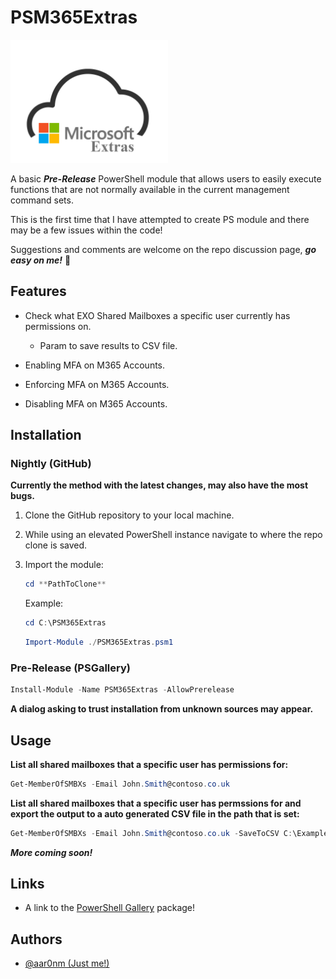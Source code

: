 # PSM365Extras
<img src="./PSM365Extras/icon.png" width="50%" height="50%">

A basic _**Pre-Release**_ PowerShell module that allows users to easily execute functions that are not normally available in the current management command sets.

This is the first time that I have attempted to create PS module and there may be a few issues within the code! 

Suggestions and comments are welcome on the repo discussion page, _**go easy on me!**_ :metal:

## Features

* Check what EXO Shared Mailboxes a specific user currently has permissions on.
    - Param to save results to CSV file.
    
* Enabling MFA on M365 Accounts.

* Enforcing MFA on M365 Accounts.

* Disabling MFA on M365 Accounts.

## Installation
### Nightly (GitHub)

**Currently the method with the latest changes, may also have the most bugs.**
1. Clone the GitHub repository to your local machine.

2. While using an elevated PowerShell instance navigate to where the repo clone is saved.

3. Import the module:
    
    ```PowerShell
    cd **PathToClone**
    ```
    
    Example:
    
    ```PowerShell
    cd C:\PSM365Extras
    ```
    
    ```PowerShell
    Import-Module ./PSM365Extras.psm1
    ```

### Pre-Release (PSGallery)

```PowerShell
Install-Module -Name PSM365Extras -AllowPrerelease
```

**A dialog asking to trust installation from unknown sources may appear.**

## Usage
**List all shared mailboxes that a specific user has permissions for:**

```PowerShell
Get-MemberOfSMBXs -Email John.Smith@contoso.co.uk
```

**List all shared mailboxes that a specific user has permssions for and export the output to a auto generated CSV file in the path that is set:**
```PowerShell
Get-MemberOfSMBXs -Email John.Smith@contoso.co.uk -SaveToCSV C:\ExamplePath
```

_**More coming soon!**_


## Links

-  A link to the [PowerShell Gallery](https://www.powershellgallery.com/packages/PSM365Extras) package! 

## Authors

- [@aar0nm (Just me!)](https://www.github.com/aar0nm)


